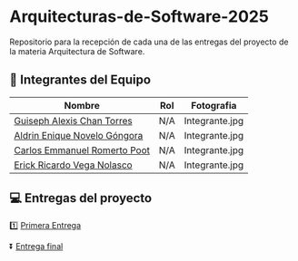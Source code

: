 # Arquitecturas-de-Software-2025
Repositorio para la recepción de cada una de las entregas del proyecto de la materia Arquitectura de Software.

## :baby_chick: Integrantes del Equipo

| Nombre | Rol | Fotografia |
|--------|-----|------------|
| [Guiseph Alexis Chan Torres](https://pages.github.com/)| N/A | Integrante.jpg |
| [Aldrin Enique Novelo Góngora](https://pages.github.com/)| N/A | Integrante.jpg |
| [Carlos Emmanuel Romerto Poot](https://github.com/CarlosRomero123)| N/A |Integrante.jpg |
| [Erick Ricardo Vega Nolasco](https://pages.github.com/)| N/A | Integrante.jpg |


##  :computer: Entregas del proyecto

:one: [Primera Entrega](https://www.facebook.com/?locale=es_LA)

:arrow_double_down: [Entrega final](https://www.facebook.com/?locale=es_LA)
